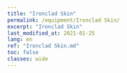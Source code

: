 ```yaml
---
title: "Ironclad Skin"
permalink: /equipment/Ironclad Skin/
excerpt: "Ironclad Skin"
last_modified_at: 2021-01-25
lang: en
ref: "Ironclad Skin.md"
toc: false
classes: wide
---
```


